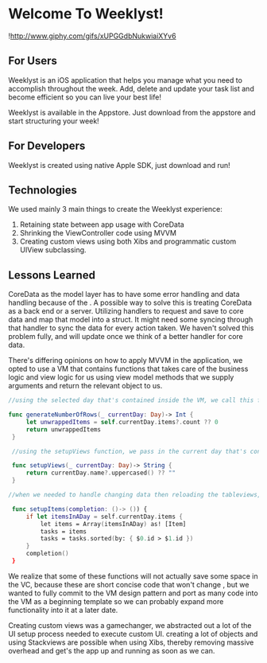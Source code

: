 
# Welcome To Weeklyst!

!http://www.giphy.com/gifs/xUPGGdbNukwiaiXYv6

## For Users

Weeklyst is an iOS application that helps you manage what you need to accomplish throughout the week. Add, delete and update your task list and become efficient so you can live your best life!

Weeklyst is available in the Appstore. Just download from the appstore and start structuring your week!


## For Developers

Weeklyst is created using native Apple SDK, just download and run!

## Technologies

We used mainly 3 main things to create the Weeklyst experience:
1.  Retaining state between app usage with CoreData
2.  Shrinking the ViewController code using MVVM
3.  Creating custom views using both Xibs and programmatic custom UIView subclassing.

## Lessons Learned

CoreData as the model layer has to have some error handling and data handling because of the . A possible way to solve this is treating CoreData as a back end or a server. Utilizing handlers to request and save to core data and map that model into a struct. It might need some syncing through that handler to sync the data for every action taken. We haven't solved this problem fully, and will update once we think of a better handler for core data.

There's differing opinions on how to apply MVVM in the application, we opted to use a VM that contains functions that takes care of the business logic and view logic for us using view model methods that we supply arguments and return the relevant object to us.

```swift
//using the selected day that's contained inside the VM, we call this function inside VC, that returns an Int that tells the VC how much rows should the tableview generate based on the data that is contained inside the VC using the logic inside the VM.

func generateNumberOfRows(_ currentDay: Day)-> Int {
     let unwrappedItems = self.currentDay.items?.count ?? 0
     return unwrappedItems
 }

 //using the setupViews function, we pass in the current day that's contained inside the VC, passing it to the VM and the VM logic returns the formatted string.

 func setupViews(_ currentDay: Day)-> String {
     return currentDay.name?.uppercased() ?? ""
 }

//when we needed to handle changing data then reloading the tableviews, we needed a clear order of operations that warranted two functions to be executed separately. so we added a closure and passed a function into the closure. In this case, we wanted the VM to reorder the data, then when the process was complete, the tableview is reloaded using the closure.

 func setupItems(completion: ()-> ()) {
     if let itemsInADay = self.currentDay.items {
         let items = Array(itemsInADay) as! [Item]
         tasks = items
         tasks = tasks.sorted(by: { $0.id > $1.id })
     }
     completion()
 }

```
We realize that some of these functions will not actually save some space in the VC, because these are short concise code that won't change , but we wanted to fully commit to the VM design pattern and port as many code into the VM as a beginning template so we can probably expand more functionality into it at a later date.

Creating custom views was a gamechanger, we abstracted out a lot of the UI setup process needed to execute custom UI. creating a lot of objects and using Stackviews are possible when using Xibs, thereby removing massive overhead and get's the app up and running as soon as we can.
